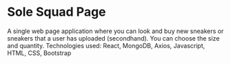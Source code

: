 # Sole Squad Page

A single web page application where you can look and buy new
sneakers or sneakers that a user has uploaded (secondhand). You
can choose the size and quantity.
Technologies used: React, MongoDB, Axios, Javascript, HTML, CSS,
Bootstrap
